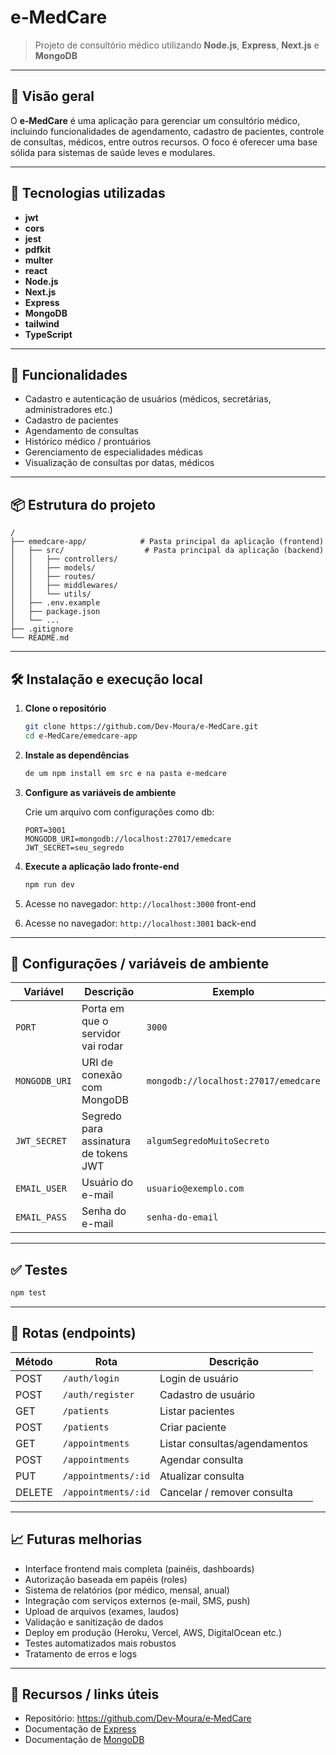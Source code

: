 # e‑MedCare

> Projeto de consultório médico utilizando **Node.js**, **Express**, **Next.js** e **MongoDB**

---

## 🏥 Visão geral

O **e‑MedCare** é uma aplicação para gerenciar um consultório médico, incluindo funcionalidades de agendamento, cadastro de pacientes, controle de consultas, médicos, entre outros recursos. O foco é oferecer uma base sólida para sistemas de saúde leves e modulares.

---

## 🧰 Tecnologias utilizadas

- **jwt**
- **cors**
- **jest**
- **pdfkit**
- **multer**
- **react**
- **Node.js**
- **Next.js**
- **Express**
- **MongoDB**
- **tailwind**
- **TypeScript**

---

## 🚀 Funcionalidades

- Cadastro e autenticação de usuários (médicos, secretárias, administradores etc.)
- Cadastro de pacientes
- Agendamento de consultas
- Histórico médico / prontuários
- Gerenciamento de especialidades médicas
- Visualização de consultas por datas, médicos

---

## 📦 Estrutura do projeto

```
/
├── emedcare-app/            # Pasta principal da aplicação (frontend)
│   ├── src/                  # Pasta principal da aplicação (backend)
│   │   ├── controllers/
│   │   ├── models/
│   │   ├── routes/
│   │   ├── middlewares/
│   │   └── utils/
│   ├── .env.example
│   ├── package.json
│   └── ...
├── .gitignore
└── README.md
```

---

## 🛠️ Instalação e execução local

1. **Clone o repositório**

   ```bash
   git clone https://github.com/Dev‑Moura/e‑MedCare.git
   cd e‑MedCare/emedcare-app
   ```

2. **Instale as dependências**

   ```bash
   de um npm install em src e na pasta e-medcare
   ```

3. **Configure as variáveis de ambiente**

   Crie um arquivo com configurações como db:

   ```
   PORT=3001
   MONGODB_URI=mongodb://localhost:27017/emedcare
   JWT_SECRET=seu_segredo
   ```

4. **Execute a aplicação lado fronte-end**

   ```bash
   npm run dev
   ```

5. Acesse no navegador: `http://localhost:3000` front-end

6. Acesse no navegador: `http://localhost:3001` back-end

---

## 🔧 Configurações / variáveis de ambiente

| Variável      | Descrição                             | Exemplo                              |
| ------------- | ------------------------------------- | ------------------------------------ |
| `PORT`        | Porta em que o servidor vai rodar     | `3000`                               |
| `MONGODB_URI` | URI de conexão com MongoDB            | `mongodb://localhost:27017/emedcare` |
| `JWT_SECRET`  | Segredo para assinatura de tokens JWT | `algumSegredoMuitoSecreto`           |
| `EMAIL_USER`  | Usuário do e-mail                     | `usuario@exemplo.com`                |
| `EMAIL_PASS`  | Senha do e-mail                       | `senha-do-email`                     |

---

## ✅ Testes

```bash
npm test
```

---

## 📌 Rotas (endpoints)

| Método | Rota                | Descrição                     |
| ------ | ------------------- | ----------------------------- |
| POST   | `/auth/login`       | Login de usuário              |
| POST   | `/auth/register`    | Cadastro de usuário           |
| GET    | `/patients`         | Listar pacientes              |
| POST   | `/patients`         | Criar paciente                |
| GET    | `/appointments`     | Listar consultas/agendamentos |
| POST   | `/appointments`     | Agendar consulta              |
| PUT    | `/appointments/:id` | Atualizar consulta            |
| DELETE | `/appointments/:id` | Cancelar / remover consulta   |

---

## 📈 Futuras melhorias

- Interface frontend mais completa (painéis, dashboards)
- Autorização baseada em papéis (roles)
- Sistema de relatórios (por médico, mensal, anual)
- Integração com serviços externos (e-mail, SMS, push)
- Upload de arquivos (exames, laudos)
- Validação e sanitização de dados
- Deploy em produção (Heroku, Vercel, AWS, DigitalOcean etc.)
- Testes automatizados mais robustos
- Tratamento de erros e logs

---

## 🔗 Recursos / links úteis

- Repositório: https://github.com/Dev‑Moura/e‑MedCare
- Documentação de [Express](https://expressjs.com)
- Documentação de [MongoDB](https://www.mongodb.com)

